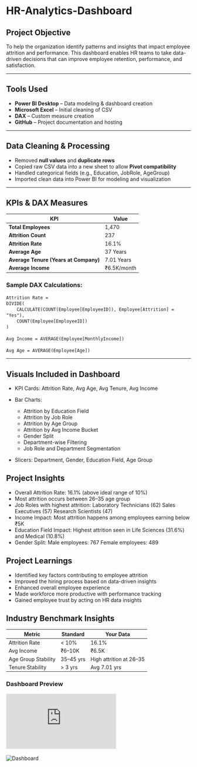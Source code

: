 # HR-Analytics-Dashboard


## Project Objective
To help the organization identify patterns and insights that impact employee attrition and performance. This dashboard enables HR teams to take data-driven decisions that can improve employee retention, performance, and satisfaction.

---

## Tools Used
- **Power BI Desktop** – Data modeling & dashboard creation
- **Microsoft Excel** – Initial cleaning of CSV
- **DAX** – Custom measure creation
- **GitHub** – Project documentation and hosting

---

## Data Cleaning & Processing

- Removed **null values** and **duplicate rows**
- Copied raw CSV data into a new sheet to allow **Pivot compatibility**
- Handled categorical fields (e.g., Education, JobRole, AgeGroup)
- Imported clean data into Power BI for modeling and visualization

---

## KPIs & DAX Measures

| KPI | Value |
|-----|-------|
| **Total Employees** | 1,470 |
| **Attrition Count** | 237 |
| **Attrition Rate** | 16.1% |
| **Average Age** | 37 Years |
| **Average Tenure (Years at Company)** | 7.01 Years |
| **Average Income** | ₹6.5K/month |

### Sample DAX Calculations:

```dax
Attrition Rate = 
DIVIDE(
    CALCULATE(COUNT(Employee[EmployeeID]), Employee[Attrition] = "Yes"),
    COUNT(Employee[EmployeeID])
)

Avg Income = AVERAGE(Employee[MonthlyIncome])

Avg Age = AVERAGE(Employee[Age])
```

---

## Visuals Included in Dashboard

- KPI Cards: Attrition Rate, Avg Age, Avg Tenure, Avg Income

- Bar Charts:

  - Attrition by Education Field
  - Attrition by Job Role
  - Attrition by Age Group
  - Attrition by Avg Income Bucket
  - Gender Split
  - Department-wise Filtering
  - Job Role and Department Segmentation

- Slicers: Department, Gender, Education Field, Age Group

## Project Insights

 - Overall Attrition Rate: 16.1% (above ideal range of 10%)
 - Most attrition occurs between 26–35 age group
 - Job Roles with highest attrition:
   Laboratory Technicians (62)
   Sales Executives (57)
   Research Scientists (47)
 - Income Impact:
   Most attrition happens among employees earning below ₹5K
 - Education Field Impact:
   Highest attrition seen in Life Sciences (31.6%) and Medical (10.8%)
 - Gender Split:
   Male employees: 767
   Female employees: 489

## Project Learnings
- Identified key factors contributing to employee attrition
- Improved the hiring process based on data-driven insights
- Enhanced overall employee experience
- Made workforce more productive with performance tracking
- Gained employee trust by acting on HR data insights

## Industry Benchmark Insights

| Metric              | Standard  | Your Data                 |
| ------------------- | --------- | ------------------------- |
| Attrition Rate      | < 10%     | 16.1%                    |
| Avg Income          | ₹6–10K    | ₹6.5K                    |
| Age Group Stability | 35–45 yrs | High attrition at 26–35  |
| Tenure Stability    | > 3 yrs   | Avg 7.01 yrs             |

### Dashboard Preview

![HR Analytics Dashboard](https://github.com/Rudranee-1/HR-Analytics-Dashboard/blob/main/HR%20Analytics%20Dashboard.pdf)

![Dashboard](https://github.com/Rudranee-1/HR-Analytics-Dashboard/tree/main)

